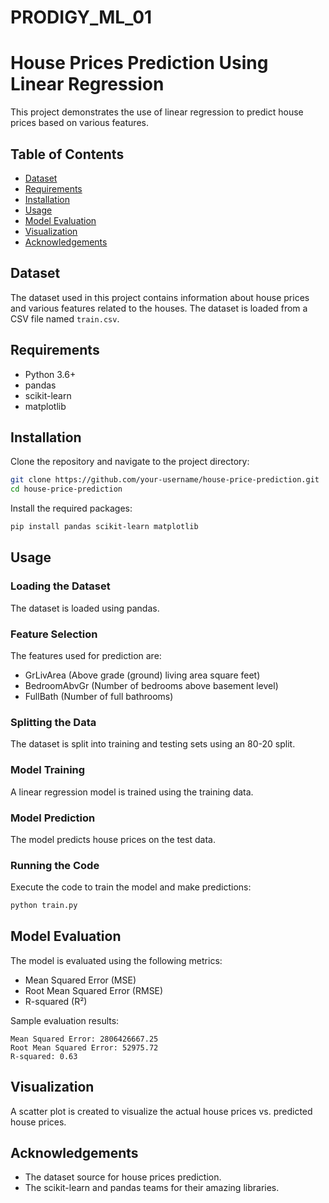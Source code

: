 # PRODIGY_ML_01

# House Prices Prediction Using Linear Regression

This project demonstrates the use of linear regression to predict house prices based on various features.

## Table of Contents
- [Dataset](#dataset)
- [Requirements](#requirements)
- [Installation](#installation)
- [Usage](#usage)
- [Model Evaluation](#model-evaluation)
- [Visualization](#visualization)
- [Acknowledgements](#acknowledgements)

## Dataset
The dataset used in this project contains information about house prices and various features related to the houses. The dataset is loaded from a CSV file named `train.csv`.

## Requirements
- Python 3.6+
- pandas
- scikit-learn
- matplotlib

## Installation
Clone the repository and navigate to the project directory:

```bash
git clone https://github.com/your-username/house-price-prediction.git
cd house-price-prediction
```

Install the required packages:

```bash
pip install pandas scikit-learn matplotlib
```

## Usage

### Loading the Dataset
The dataset is loaded using pandas.

### Feature Selection
The features used for prediction are:
- GrLivArea (Above grade (ground) living area square feet)
- BedroomAbvGr (Number of bedrooms above basement level)
- FullBath (Number of full bathrooms)

### Splitting the Data
The dataset is split into training and testing sets using an 80-20 split.

### Model Training
A linear regression model is trained using the training data.

### Model Prediction
The model predicts house prices on the test data.

### Running the Code
Execute the code to train the model and make predictions:

```python
python train.py
```

## Model Evaluation
The model is evaluated using the following metrics:
- Mean Squared Error (MSE)
- Root Mean Squared Error (RMSE)
- R-squared (R²)

Sample evaluation results:

```
Mean Squared Error: 2806426667.25
Root Mean Squared Error: 52975.72
R-squared: 0.63
```

## Visualization
A scatter plot is created to visualize the actual house prices vs. predicted house prices.

## Acknowledgements
- The dataset source for house prices prediction.
- The scikit-learn and pandas teams for their amazing libraries.

